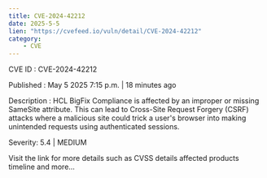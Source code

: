 ```yaml
---
title: CVE-2024-42212
date: 2025-5-5
lien: "https://cvefeed.io/vuln/detail/CVE-2024-42212"
category:
    - CVE
---
```


CVE ID : CVE-2024-42212

Published :  May 5
2025
7:15 p.m. | 18 minutes ago

Description : HCL BigFix Compliance is affected by an improper or missing SameSite attribute.  This can lead to Cross-Site Request Forgery (CSRF) attacks
where a malicious site could trick a user's browser into making unintended requests using authenticated sessions.

Severity: 5.4 | MEDIUM

Visit the link for more details
such as CVSS details
affected products
timeline
and more...
